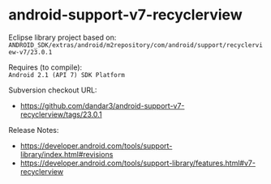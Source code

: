 android-support-v7-recyclerview
===============================

Eclipse library project based on:<br/>
`ANDROID_SDK/extras/android/m2repository/com/android/support/recyclerview-v7/23.0.1`

Requires (to compile):<br/>
`Android 2.1 (API 7) SDK Platform`

Subversion checkout URL:<br/>
* https://github.com/dandar3/android-support-v7-recyclerview/tags/23.0.1

Release Notes:<br/>
* https://developer.android.com/tools/support-library/index.html#revisions
* https://developer.android.com/tools/support-library/features.html#v7-recyclerview